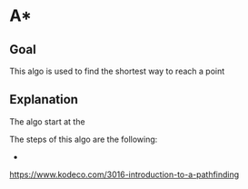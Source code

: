 # A\*

## Goal

This algo is used to find the shortest way to reach a point

## Explanation

The algo start at the

The steps of this algo are the following:

-

https://www.kodeco.com/3016-introduction-to-a-pathfinding
